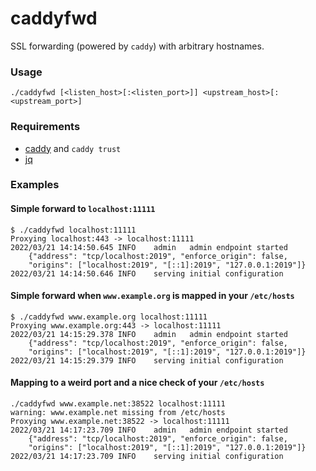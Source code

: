 caddyfwd
========

SSL forwarding (powered by `caddy`) with arbitrary hostnames.

### Usage

```
./caddyfwd [<listen_host>[:<listen_port>]] <upstream_host>[:<upstream_port>]
```

### Requirements

* [caddy](https://caddyserver.com) and `caddy trust`
* [jq](https://stedolan.github.io/jq/)

### Examples

#### Simple forward to `localhost:11111`

```
$ ./caddyfwd localhost:11111
Proxying localhost:443 -> localhost:11111
2022/03/21 14:14:50.645	INFO	admin	admin endpoint started
    {"address": "tcp/localhost:2019", "enforce_origin": false,
    "origins": ["localhost:2019", "[::1]:2019", "127.0.0.1:2019"]}
2022/03/21 14:14:50.646	INFO	serving initial configuration
```

#### Simple forward when `www.example.org` is mapped in your `/etc/hosts`

```
$ ./caddyfwd www.example.org localhost:11111
Proxying www.example.org:443 -> localhost:11111
2022/03/21 14:15:29.378	INFO	admin	admin endpoint started
    {"address": "tcp/localhost:2019", "enforce_origin": false,
    "origins": ["localhost:2019", "[::1]:2019", "127.0.0.1:2019"]}
2022/03/21 14:15:29.379	INFO	serving initial configuration
```

#### Mapping to a weird port and a nice check of your `/etc/hosts`

```
./caddyfwd www.example.net:38522 localhost:11111
warning: www.example.net missing from /etc/hosts
Proxying www.example.net:38522 -> localhost:11111
2022/03/21 14:17:23.709	INFO	admin	admin endpoint started
    {"address": "tcp/localhost:2019", "enforce_origin": false,
    "origins": ["localhost:2019", "[::1]:2019", "127.0.0.1:2019"]}
2022/03/21 14:17:23.709	INFO	serving initial configuration
```
